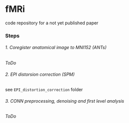 # fMRi
code repository for a not yet published paper

### Steps

###### 1. Coregister anatomical image to MNI152 (ANTs)
_ToDo_

###### 2. EPI distorsion correction (SPM)
see `EPI_distortion_correction` folder

###### 3. CONN preprocessing, denoising and first level analysis
_ToDo_
